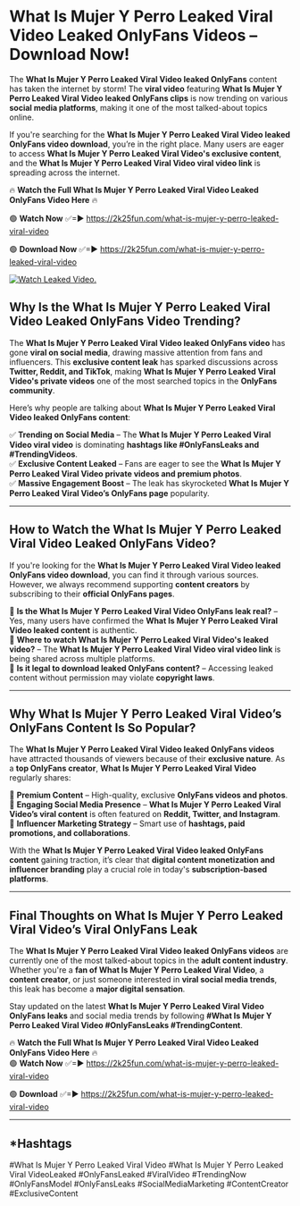 # What Is Mujer Y Perro Leaked Viral Video Leaked OnlyFans Videos – Download Now!

The **What Is Mujer Y Perro Leaked Viral Video leaked OnlyFans** content has taken the internet by storm! The **viral video** featuring **What Is Mujer Y Perro Leaked Viral Video leaked OnlyFans clips** is now trending on various **social media platforms**, making it one of the most talked-about topics online.  

If you're searching for the **What Is Mujer Y Perro Leaked Viral Video leaked OnlyFans video download**, you’re in the right place. Many users are eager to access **What Is Mujer Y Perro Leaked Viral Video's exclusive content**, and the **What Is Mujer Y Perro Leaked Viral Video viral video link** is spreading across the internet.  

🔥 **Watch the Full What Is Mujer Y Perro Leaked Viral Video Leaked OnlyFans Video Here** 🔥  

🟢 **Watch Now** ✅=► https://2k25fun.com/what-is-mujer-y-perro-leaked-viral-video

🟢 **Download Now** ✅=► https://2k25fun.com/what-is-mujer-y-perro-leaked-viral-video

[![Watch Leaked Video.](https://miro.medium.com/v2/resize:fit:828/format:webp/1*cilzJN44JGOrTw9NJCrNHA.gif "Watch Leaked Video")](https://2k25fun.com/what-is-mujer-y-perro-leaked-viral-video)

## **Why Is the What Is Mujer Y Perro Leaked Viral Video Leaked OnlyFans Video Trending?**  

The **What Is Mujer Y Perro Leaked Viral Video leaked OnlyFans video** has gone **viral on social media**, drawing massive attention from fans and influencers. This **exclusive content leak** has sparked discussions across **Twitter, Reddit, and TikTok**, making **What Is Mujer Y Perro Leaked Viral Video's private videos** one of the most searched topics in the **OnlyFans community**.  

Here’s why people are talking about **What Is Mujer Y Perro Leaked Viral Video leaked OnlyFans content**:  

✅ **Trending on Social Media** – The **What Is Mujer Y Perro Leaked Viral Video viral video** is dominating **hashtags like #OnlyFansLeaks and #TrendingVideos**.  
✅ **Exclusive Content Leaked** – Fans are eager to see the **What Is Mujer Y Perro Leaked Viral Video private videos and premium photos**.  
✅ **Massive Engagement Boost** – The leak has skyrocketed **What Is Mujer Y Perro Leaked Viral Video’s OnlyFans page** popularity.  

---

## **How to Watch the What Is Mujer Y Perro Leaked Viral Video Leaked OnlyFans Video?**  

If you're looking for the **What Is Mujer Y Perro Leaked Viral Video leaked OnlyFans video download**, you can find it through various sources. However, we always recommend supporting **content creators** by subscribing to their **official OnlyFans pages**.  

🔹 **Is the What Is Mujer Y Perro Leaked Viral Video OnlyFans leak real?** – Yes, many users have confirmed the **What Is Mujer Y Perro Leaked Viral Video leaked content** is authentic.  
🔹 **Where to watch What Is Mujer Y Perro Leaked Viral Video's leaked video?** – The **What Is Mujer Y Perro Leaked Viral Video viral video link** is being shared across multiple platforms.  
🔹 **Is it legal to download leaked OnlyFans content?** – Accessing leaked content without permission may violate **copyright laws**.  

---

## **Why What Is Mujer Y Perro Leaked Viral Video’s OnlyFans Content Is So Popular?**  

The **What Is Mujer Y Perro Leaked Viral Video leaked OnlyFans videos** have attracted thousands of viewers because of their **exclusive nature**. As a **top OnlyFans creator**, **What Is Mujer Y Perro Leaked Viral Video** regularly shares:  

📌 **Premium Content** – High-quality, exclusive **OnlyFans videos and photos**.  
📌 **Engaging Social Media Presence** – **What Is Mujer Y Perro Leaked Viral Video’s viral content** is often featured on **Reddit, Twitter, and Instagram**.  
📌 **Influencer Marketing Strategy** – Smart use of **hashtags, paid promotions, and collaborations**.  

With the **What Is Mujer Y Perro Leaked Viral Video leaked OnlyFans content** gaining traction, it’s clear that **digital content monetization and influencer branding** play a crucial role in today's **subscription-based platforms**.  

---

## **Final Thoughts on What Is Mujer Y Perro Leaked Viral Video’s Viral OnlyFans Leak**  

The **What Is Mujer Y Perro Leaked Viral Video leaked OnlyFans videos** are currently one of the most talked-about topics in the **adult content industry**. Whether you're a **fan of What Is Mujer Y Perro Leaked Viral Video**, a **content creator**, or just someone interested in **viral social media trends**, this leak has become a **major digital sensation**.  

Stay updated on the latest **What Is Mujer Y Perro Leaked Viral Video OnlyFans leaks** and social media trends by following **#What Is Mujer Y Perro Leaked Viral Video #OnlyFansLeaks #TrendingContent**.  

🔥 **Watch the Full What Is Mujer Y Perro Leaked Viral Video Leaked OnlyFans Video Here** 🔥  
🟢 **Watch Now** ✅=► https://2k25fun.com/what-is-mujer-y-perro-leaked-viral-video

🟢 **Download** ✅=► https://2k25fun.com/what-is-mujer-y-perro-leaked-viral-video

---

## *Hashtags
#What Is Mujer Y Perro Leaked Viral Video #What Is Mujer Y Perro Leaked Viral VideoLeaked #OnlyFansLeaked #ViralVideo #TrendingNow #OnlyFansModel #OnlyFansLeaks #SocialMediaMarketing #ContentCreator #ExclusiveContent  